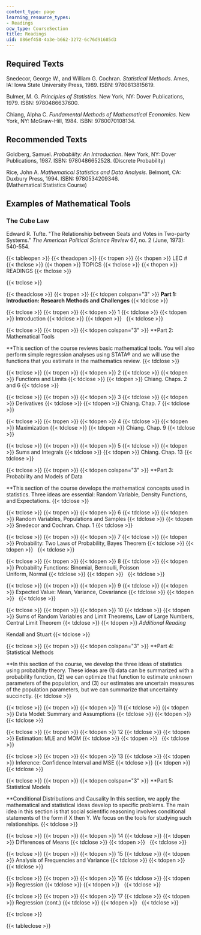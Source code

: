 ```yaml
---
content_type: page
learning_resource_types:
- Readings
ocw_type: CourseSection
title: Readings
uid: 086ef458-4a3e-b662-3272-6c76d91685d3
---
```


Required Texts
--------------

Snedecor, George W., and William G. Cochran. _Statistical Methods_. Ames, IA: Iowa State University Press, 1989. ISBN: 9780813815619.

Bulmer, M. G. _Principles of Statistics_. New York, NY: Dover Publications, 1979. ISBN: 9780486637600.

Chiang, Alpha C. _Fundamental Methods of Mathematical Economics_. New York, NY: McGraw-Hill, 1984. ISBN: 9780070108134.

Recommended Texts
-----------------

Goldberg, Samuel. _Probability: An Introduction_. New York, NY: Dover Publications, 1987. ISBN: 9780486652528. (Discrete Probability)

Rice, John A. _Mathematical Statistics and Data Analysis_. Belmont, CA: Duxbury Press, 1994. ISBN: 9780534209346.  
(Mathematical Statistics Course)

Examples of Mathematical Tools
------------------------------

### The Cube Law

Edward R. Tufte. "The Relationship between Seats and Votes in Two-party Systems." _The American Political Science Review_ 67, no. 2 (June, 1973): 540-554.

{{< tableopen >}}
{{< theadopen >}}
{{< tropen >}}
{{< thopen >}}
LEC #
{{< thclose >}}
{{< thopen >}}
TOPICS
{{< thclose >}}
{{< thopen >}}
READINGS
{{< thclose >}}

{{< trclose >}}

{{< theadclose >}}
{{< tropen >}}
{{< tdopen colspan="3" >}}
**Part 1: Introduction: Research Methods and Challenges**
{{< tdclose >}}

{{< trclose >}}
{{< tropen >}}
{{< tdopen >}}
1
{{< tdclose >}}
{{< tdopen >}}
Introduction
{{< tdclose >}}
{{< tdopen >}}
 
{{< tdclose >}}

{{< trclose >}}
{{< tropen >}}
{{< tdopen colspan="3" >}}
**Part 2: Mathematical Tools  
  
**This section of the course reviews basic mathematical tools. You will also perform simple regression analyses using STATA® and we will use the functions that you estimate in the mathematics review.
{{< tdclose >}}

{{< trclose >}}
{{< tropen >}}
{{< tdopen >}}
2
{{< tdclose >}}
{{< tdopen >}}
Functions and Limits
{{< tdclose >}}
{{< tdopen >}}
Chiang. Chaps. 2 and 6
{{< tdclose >}}

{{< trclose >}}
{{< tropen >}}
{{< tdopen >}}
3
{{< tdclose >}}
{{< tdopen >}}
Derivatives
{{< tdclose >}}
{{< tdopen >}}
Chiang. Chap. 7
{{< tdclose >}}

{{< trclose >}}
{{< tropen >}}
{{< tdopen >}}
4
{{< tdclose >}}
{{< tdopen >}}
Maximization
{{< tdclose >}}
{{< tdopen >}}
Chiang. Chap. 9
{{< tdclose >}}

{{< trclose >}}
{{< tropen >}}
{{< tdopen >}}
5
{{< tdclose >}}
{{< tdopen >}}
Sums and Integrals
{{< tdclose >}}
{{< tdopen >}}
Chiang. Chap. 13
{{< tdclose >}}

{{< trclose >}}
{{< tropen >}}
{{< tdopen colspan="3" >}}
**Part 3: Probability and Models of Data  
  
**This section of the course develops the mathematical concepts used in statistics. Three ideas are essential: Random Variable, Density Functions, and Expectations.
{{< tdclose >}}

{{< trclose >}}
{{< tropen >}}
{{< tdopen >}}
6
{{< tdclose >}}
{{< tdopen >}}
Random Variables, Populations and Samples
{{< tdclose >}}
{{< tdopen >}}
Snedecor and Cochran. Chap. 1
{{< tdclose >}}

{{< trclose >}}
{{< tropen >}}
{{< tdopen >}}
7
{{< tdclose >}}
{{< tdopen >}}
Probability: Two Laws of Probability, Bayes Theorem
{{< tdclose >}}
{{< tdopen >}}
 
{{< tdclose >}}

{{< trclose >}}
{{< tropen >}}
{{< tdopen >}}
8
{{< tdclose >}}
{{< tdopen >}}
Probability Functions: Binomial, Bernoulli, Poisson   
Uniform, Normal
{{< tdclose >}}
{{< tdopen >}}
 
{{< tdclose >}}

{{< trclose >}}
{{< tropen >}}
{{< tdopen >}}
9
{{< tdclose >}}
{{< tdopen >}}
Expected Value: Mean, Variance, Covariance
{{< tdclose >}}
{{< tdopen >}}
 
{{< tdclose >}}

{{< trclose >}}
{{< tropen >}}
{{< tdopen >}}
10
{{< tdclose >}}
{{< tdopen >}}
Sums of Random Variables and Limit Theorems, Law of Large Numbers, Central Limit Theorem
{{< tdclose >}}
{{< tdopen >}}
_Additional Reading_  
  
Kendall and Stuart
{{< tdclose >}}

{{< trclose >}}
{{< tropen >}}
{{< tdopen colspan="3" >}}
**Part 4: Statistical Methods  
  
**In this section of the course, we develop the three ideas of statistics using probability theory. These ideas are (1) data can be summarized with a probability function, (2) we can optimize that function to estimate unknown parameters of the population, and (3) our estimates are uncertain measures of the population parameters, but we can summarize that uncertainty succinctly.
{{< tdclose >}}

{{< trclose >}}
{{< tropen >}}
{{< tdopen >}}
11
{{< tdclose >}}
{{< tdopen >}}
Data Model: Summary and Assumptions
{{< tdclose >}}
{{< tdopen >}}
 
{{< tdclose >}}

{{< trclose >}}
{{< tropen >}}
{{< tdopen >}}
12
{{< tdclose >}}
{{< tdopen >}}
Estimation: MLE and MOM
{{< tdclose >}}
{{< tdopen >}}
 
{{< tdclose >}}

{{< trclose >}}
{{< tropen >}}
{{< tdopen >}}
13
{{< tdclose >}}
{{< tdopen >}}
Inference: Confidence Interval and MSE
{{< tdclose >}}
{{< tdopen >}}
 
{{< tdclose >}}

{{< trclose >}}
{{< tropen >}}
{{< tdopen colspan="3" >}}
**Part 5: Statistical Models  
  
**Conditional Distributions and Causality In this section, we apply the mathematical and statistical ideas develop to specific problems. The main idea in this section is that social scientific reasoning involves conditional statements of the form if X then Y. We focus on the tools for studying such relationships.
{{< tdclose >}}

{{< trclose >}}
{{< tropen >}}
{{< tdopen >}}
14
{{< tdclose >}}
{{< tdopen >}}
Differences of Means
{{< tdclose >}}
{{< tdopen >}}
 
{{< tdclose >}}

{{< trclose >}}
{{< tropen >}}
{{< tdopen >}}
15
{{< tdclose >}}
{{< tdopen >}}
Analysis of Frequencies and Variance
{{< tdclose >}}
{{< tdopen >}}
 
{{< tdclose >}}

{{< trclose >}}
{{< tropen >}}
{{< tdopen >}}
16
{{< tdclose >}}
{{< tdopen >}}
Regression
{{< tdclose >}}
{{< tdopen >}}
 
{{< tdclose >}}

{{< trclose >}}
{{< tropen >}}
{{< tdopen >}}
17
{{< tdclose >}}
{{< tdopen >}}
Regression (cont.)
{{< tdclose >}}
{{< tdopen >}}
 
{{< tdclose >}}

{{< trclose >}}

{{< tableclose >}}